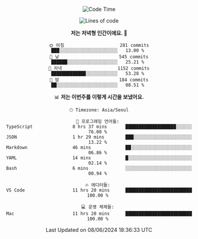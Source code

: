 <div align='center'>
 
<!--START_SECTION:waka-->
![Code Time](http://img.shields.io/badge/Code%20Time-3%2C565%20hrs%206%20mins-blue)

![Lines of code](https://img.shields.io/badge/%EC%A0%80%EB%8A%94%20%EC%97%AC%ED%83%9C%EA%B9%8C%EC%A7%80%20-1.5%20million%20%EC%A4%84%EC%9D%98%20%EC%BD%94%EB%93%9C%EB%A5%BC%20%EC%9E%91%EC%84%B1%ED%96%88%EC%96%B4%EC%9A%94.-blue)

**저는 저녁형 인간이에요. 🦉** 

```text
🌞 아침                     281 commits         ███░░░░░░░░░░░░░░░░░░░░░░   13.00 % 
🌆 낮　                     545 commits         ██████░░░░░░░░░░░░░░░░░░░   25.21 % 
🌃 저녁                     1152 commits        █████████████░░░░░░░░░░░░   53.28 % 
🌙 밤　                     184 commits         ██░░░░░░░░░░░░░░░░░░░░░░░   08.51 % 
```


📊 **저는 이번주를 이렇게 시간을 보냈어요.** 

```text
🕑︎ Timezone: Asia/Seoul

💬 프로그래밍 언어들: 
TypeScript               8 hrs 37 mins       ███████████████████░░░░░░   76.00 % 
JSON                     1 hr 29 mins        ███░░░░░░░░░░░░░░░░░░░░░░   13.22 % 
Markdown                 46 mins             ██░░░░░░░░░░░░░░░░░░░░░░░   06.86 % 
YAML                     14 mins             █░░░░░░░░░░░░░░░░░░░░░░░░   02.14 % 
Bash                     6 mins              ░░░░░░░░░░░░░░░░░░░░░░░░░   00.94 % 

🔥 에디터들: 
VS Code                  11 hrs 20 mins      █████████████████████████   100.00 % 

💻 운영 체제들: 
Mac                      11 hrs 20 mins      █████████████████████████   100.00 % 
```


 Last Updated on 08/06/2024 18:36:33 UTC
<!--END_SECTION:waka-->
 </div>
<!---
Emewjin/Emewjin is a ✨ special ✨ repository because its `README.md` (this file) appears on your GitHub profile.
You can click the Preview link to take a look at your changes.
--->
